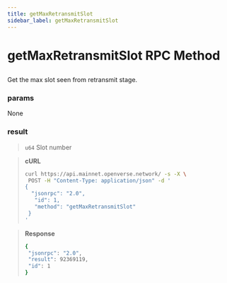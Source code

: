 ```yaml
---
title: getMaxRetransmitSlot
sidebar_label: getMaxRetransmitSlot
---
```

# getMaxRetransmitSlot RPC Method

## 

Get the max slot seen from retransmit stage.

### params

None

### result

>`u64` Slot number





> **cURL**
> ```bash
>curl https://api.mainnet.openverse.network/ -s -X \
>  POST -H "Content-Type: application/json" -d ' 
> {
>   "jsonrpc": "2.0",
>    "id": 1,
>    "method": "getMaxRetransmitSlot"
>  }
>'
>```


> **Response**
> ```bash
>{
>  "jsonrpc": "2.0",
>  "result": 92369119,
>  "id": 1
>}
>```
